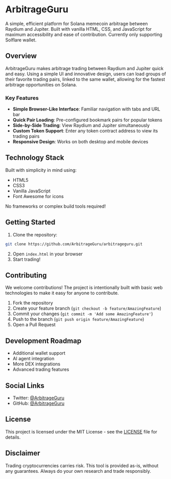 # ArbitrageGuru

A simple, efficient platform for Solana memecoin arbitrage between Raydium and Jupiter. Built with vanilla HTML, CSS, and JavaScript for maximum accessibility and ease of contribution. Currently only supporting Solflare wallet. 

## Overview

ArbitrageGuru makes arbitrage trading between Raydium and Jupiter quick and easy. Using a simple UI and innovative design, users can load groups of their favorite trading pairs, linked to the same wallet, allowing for the fastest arbitrage opportunities on Solana.

### Key Features

- **Simple Browser-Like Interface**: Familiar navigation with tabs and URL bar
- **Quick Pair Loading**: Pre-configured bookmark pairs for popular tokens
- **Side-by-Side Trading**: View Raydium and Jupiter simultaneously
- **Custom Token Support**: Enter any token contract address to view its trading pairs
- **Responsive Design**: Works on both desktop and mobile devices

## Technology Stack

Built with simplicity in mind using:
- HTML5
- CSS3
- Vanilla JavaScript
- Font Awesome for icons

No frameworks or complex build tools required!

## Getting Started

1. Clone the repository:
```bash
git clone https://github.com/ArbitrageGuru/arbitrageguru.git
```

2. Open `index.html` in your browser
3. Start trading!

## Contributing

We welcome contributions! The project is intentionally built with basic web technologies to make it easy for anyone to contribute.

1. Fork the repository
2. Create your feature branch (`git checkout -b feature/AmazingFeature`)
3. Commit your changes (`git commit -m 'Add some AmazingFeature'`)
4. Push to the branch (`git push origin feature/AmazingFeature`)
5. Open a Pull Request

## Development Roadmap

- Additional wallet support
- AI agent integration
- More DEX integrations
- Advanced trading features

## Social Links

- Twitter: [@ArbitrageGuru](https://x.com/ArbitrageGuru)
- GitHub: [@ArbitrageGuru](https://github.com/ArbitrageGuru)

## License

This project is licensed under the MIT License - see the [LICENSE](LICENSE) file for details.

## Disclaimer

Trading cryptocurrencies carries risk. This tool is provided as-is, without any guarantees. Always do your own research and trade responsibly. 